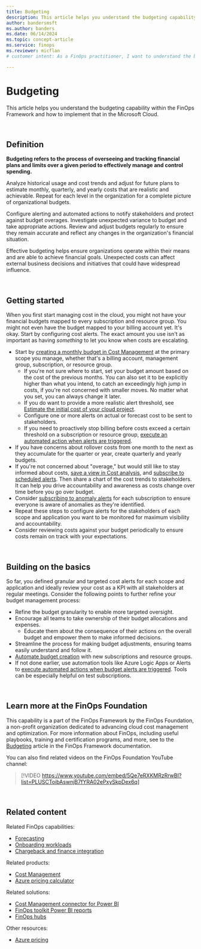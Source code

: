 ```yaml
---
title: Budgeting
description: This article helps you understand the budgeting capability within the FinOps Framework and how to implement that in the Microsoft Cloud.
author: bandersmsft
ms.author: banders
ms.date: 06/14/2024
ms.topic: concept-article
ms.service: finops
ms.reviewer: micflan
# customer intent: As a FinOps practitioner, I want to understand the budgeting capability so that I can implement it in the Microsoft Cloud.

---
```


<!-- markdownlint-disable-next-line MD025 -->
# Budgeting

This article helps you understand the budgeting capability within the FinOps Framework and how to implement that in the Microsoft Cloud.

<br>

## Definition

**Budgeting refers to the process of overseeing and tracking financial plans and limits over a given period to effectively manage and control spending.**

Analyze historical usage and cost trends and adjust for future plans to estimate monthly, quarterly, and yearly costs that are realistic and achievable. Repeat for each level in the organization for a complete picture of organizational budgets.

Configure alerting and automated actions to notify stakeholders and protect against budget overages. Investigate unexpected variance to budget and take appropriate actions. Review and adjust budgets regularly to ensure they remain accurate and reflect any changes in the organization's financial situation.

Effective budgeting helps ensure organizations operate within their means and are able to achieve financial goals. Unexpected costs can affect external business decisions and initiatives that could have widespread influence.

<br>

## Getting started

When you first start managing cost in the cloud, you might not have your financial budgets mapped to every subscription and resource group. You might not even have the budget mapped to your billing account yet. It's okay. Start by configuring cost alerts. The exact amount you use isn't as important as having _something_ to let you know when costs are escalating.

- Start by [creating a monthly budget in Cost Management](/azure/cost-management-billing/costs/tutorial-acm-create-budgets.md) at the primary scope you manage, whether that's a billing account, management group, subscription, or resource group.
  - If you're not sure where to start, set your budget amount based on the cost of the previous months. You can also set it to be explicitly higher than what you intend, to catch an exceedingly high jump in costs, if you're not concerned with smaller moves. No matter what you set, you can always change it later.
  - If you do want to provide a more realistic alert threshold, see [Estimate the initial cost of your cloud project](/azure/well-architected/cost/design-initial-estimate.md).
  - Configure one or more alerts on actual or forecast cost to be sent to stakeholders.
  - If you need to proactively stop billing before costs exceed a certain threshold on a subscription or resource group, [execute an automated action when alerts are triggered](/azure/cost-management-billing/manage/cost-management-budget-scenario.md).
- If you have concerns about rollover costs from one month to the next as they accumulate for the quarter or year, create quarterly and yearly budgets.
- If you're not concerned about "overage," but would still like to stay informed about costs, [save a view in Cost analysis](/azure/cost-management-billing/costs/save-share-views.md), and [subscribe to scheduled alerts](/azure/cost-management-billing/costs/save-share-views#subscribe-to-scheduled-alerts.md). Then share a chart of the cost trends to stakeholders. It can help you drive accountability and awareness as costs change over time before you go over budget.
- Consider [subscribing to anomaly alerts](/azure/cost-management-billing/understand/analyze-unexpected-charges#create-an-anomaly-alert.md) for each subscription to ensure everyone is aware of anomalies as they're identified.
- Repeat these steps to configure alerts for the stakeholders of each scope and application you want to be monitored for maximum visibility and accountability.
- Consider reviewing costs against your budget periodically to ensure costs remain on track with your expectations.

<br>

## Building on the basics

So far, you defined granular and targeted cost alerts for each scope and application and ideally review your cost as a KPI with all stakeholders at regular meetings. Consider the following points to further refine your budget management process:

- Refine the budget granularity to enable more targeted oversight.
- Encourage all teams to take ownership of their budget allocations and expenses.
  - Educate them about the consequence of their actions on the overall budget and empower them to make informed decisions.
- Streamline the process for making budget adjustments, ensuring teams easily understand and follow it.
- [Automate budget creation](/azure/cost-management-billing/automate/automate-budget-creation.md) with new subscriptions and resource groups.
- If not done earlier, use automation tools like Azure Logic Apps or Alerts to [execute automated actions when budget alerts are triggered](/azure/cost-management-billing/manage/cost-management-budget-scenario.md). Tools can be especially helpful on test subscriptions.

<br>

## Learn more at the FinOps Foundation

This capability is a part of the FinOps Framework by the FinOps Foundation, a non-profit organization dedicated to advancing cloud cost management and optimization. For more information about FinOps, including useful playbooks, training and certification programs, and more, see to the [Budgeting](https://www.finops.org/framework/capabilities/budgeting) article in the FinOps Framework documentation.

You can also find related videos on the FinOps Foundation YouTube channel:

> [!VIDEO https://www.youtube.com/embed/5Qe7eRXKMRzRrwBI?list=PLUSCToibAswnjB7fYRA02ePxySkpDex6q]

<br>

## Related content

Related FinOps capabilities:

- [Forecasting](./forecasting.md)
- [Onboarding workloads](../manage/onboarding.md)
- [Chargeback and finance integration](../manage/invoicing-chargeback.md)

Related products:

- [Cost Management](/azure/cost-management-billing/costs/)
- [Azure pricing calculator](https://azure.microsoft.com/pricing/calculator)

Related solutions:

- [Cost Management connector for Power BI](/power-bi/connect-data/desktop-connect-azure-cost-management)
- [FinOps toolkit Power BI reports](https://aka.ms/ftk/pbi)
- [FinOps hubs](https://aka.ms/finops/hubs)

Other resources:

- [Azure pricing](https://azure.microsoft.com/pricing#product-pricing)

<br>
